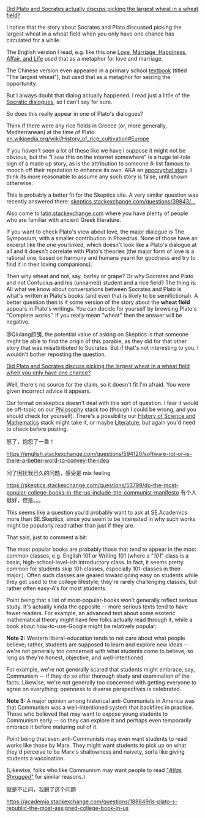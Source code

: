 [Did Plato and Socrates actually discuss picking the largest wheat in a wheat field?](https://history.stackexchange.com/questions/69678/did-plato-and-socrates-actually-discuss-picking-the-largest-wheat-in-a-wheat-fie)

I notice that the story about Socrates and Plato discussed picking the largest wheat in a wheat field when you only have one chance has circulated for a while.

The English version I read, e.g. like this one [Love, Marriage, Happiness, Affair, and Life](https://diysar.medium.com/love-marriage-happiness-affair-and-life-21576fde8758) used that as a metaphor for love and marriage.

The Chinese version even appeared in a primary school [textbook](https://baike.baidu.com/item/最大的麦穗/8780373) (titled "The largest wheat"), but used that as a metaphor for seizing the opportunity.

But I always doubt that dialog actually happened. I read just a little of the [Socratic dialogues](https://en.wikipedia.org/wiki/Socratic_dialogue), so I can't say for sure.

So does this really appear in one of Plato's dialogues?



Think if there were any rice fields in Greece (or, more generally, Mediterranean) at the time of Plato. [en.wikipedia.org/wiki/History_of_rice_cultivation#Europe](https://en.wikipedia.org/wiki/History_of_rice_cultivation#Europe) 



If you haven't seen a lot of these like we have I suppose it might not be obvious, but the "I saw this on the internet somewhere" is a huge tel-tale sign of a made up story, as is the attribution to someone A-list famous to mooch off their reputation to enhance its own. AKA an [apocryphal story](https://en.wikipedia.org/wiki/Apocrypha). I think its more reasonable to assume any such story is false, until shown otherwise.



This is probably a better fit for the Skeptics site. A very similar question was recently answered there: [skeptics.stackexchange.com/questions/39843/…](https://skeptics.stackexchange.com/questions/39843/are-socrates-3-tests-from-a-historical-source)



Also come to [latin.stackexchange.com](https://latin.stackexchange.com/) where you have plenty of people who are familiar with ancient Greek literature.



If you want to check Plato's view about love, the major dialogue is The Symposium, with a smaller contribution in Phaedrus. None of those have an excerpt like the one you linked, which doesn't look like a Plato's dialogue at all and it doesn't correlate with Plato's theories (the major form of love is a rational one, based on harmony and humans yearn for goodness and try to find it in their loving companions). 



Then why wheat and not, say, barley or grape? Or why Socrates and Plato and not Confucius and his (unnamed) student and a rice field? The thing is: All what we know about conversations between Socrates and Plato is what's written in Plato's books (and even that is likely to be semifictional). A better question then is if some version of the story about the **wheat field** appears in Plato's writings. You can decide for yourself by browsing Plato's "Complete works." If you really mean "wheat" then the answer will be negative.



@Qiulang邱朗, the potential value of asking on Skeptics is that someone might be able to find the origin of this parable, as they did for that other story that was misattributed to Socrates. But if that's not interesting to you, I wouldn't bother reposting the question.



[Did Plato and Socrates discuss picking the largest wheat in a wheat field when you only have one chance?](https://skeptics.stackexchange.com/questions/53737/did-plato-and-socrates-discuss-picking-the-largest-wheat-in-a-wheat-field-when-y)

Well, there's no source for the claim, so it doesn't fit I'm afraid. You were given incorrect advice it appears.

Our format on skeptics doesn't deal with this sort of question. I fear it would be off-topic on our [Philosophy](https://philosophy.stackexchange.com/) stack too (though I could be wrong, and you should check for yourself). There's a possibility our [History of Science and Mathematics](https://hsm.stackexchange.com/) stack might take it, or maybe [Literature](https://literature.stackexchange.com/), but again you'd need to check before posting.



怒了，抱怨了一番！



https://english.stackexchange.com/questions/594120/software-rot-or-is-there-a-better-word-to-convey-the-idea



问了困扰我已久的问题，感受是 mix feeling

https://skeptics.stackexchange.com/questions/53799/do-the-most-popular-college-books-in-the-us-include-the-communist-manifesto 有个人挺好，但是。。。



This seems like a question you'd probably want to ask at SE.Academics more than SE.Skeptics, since you seem to be interested in why such works might be popularly read rather than just if they are.

That said, just to comment a bit:



The most popular books are probably those that tend to appear in the most common classes, e.g. English 101 or Writing 101 (where a "*101*" class is a basic, high-school-level-ish introductory class. In fact, it seems pretty common for students skip 101-classes, especially 101-classes in their major.). Often such classes are geared toward going easy on students while they get used to the college lifestyle; they're rarely challenging classes, but rather often easy-A's for most students.

Point being that a list of most-popular-books won't generally reflect serious study. It's actually kinda the opposite -- more serious texts tend to have fewer readers. For example, an advanced text about some esoteric mathematical theory might have few folks actually read through it, while a book about how-to-use-Google might be relatively popular.

**Note 2:** Western liberal-education tends to not care about what people believe; rather, students are supposed to learn and explore new ideas -- we're not generally too concerned with what students come to believe, so long as they're honest, objective, and well-intentioned.

For example, we're not generally scared that students might embrace, say, Communism -- if they do so after thorough study and examination of the facts. Likewise, we're not generally too concerned with getting everyone to agree on everything; openness to diverse perspectives is celebrated.

**Note 3:** A major opinion among historical anti-Communists in America was that Communism was a well-intentioned system that backfires in practice. Those who believed that may want to expose young students to Communism early -- so they can explore it and perhaps even temporarily embrace it before maturing out of it.

Point being that even anti-Communists may even want students to read works like those by Marx. They might want students to pick up on what they'd perceive to be Marx's shallowness and naivety, sorta like giving students a vaccination.

(Likewise, folks who like Communism may want people to read ["*Atlas Shrugged*"](https://en.wikipedia.org/wiki/Atlas_Shrugged) for similar reasons.)



就是不让问，我删了这个问题

https://academia.stackexchange.com/questions/188849/is-plato-s-republic-the-most-assigned-college-book-in-us
